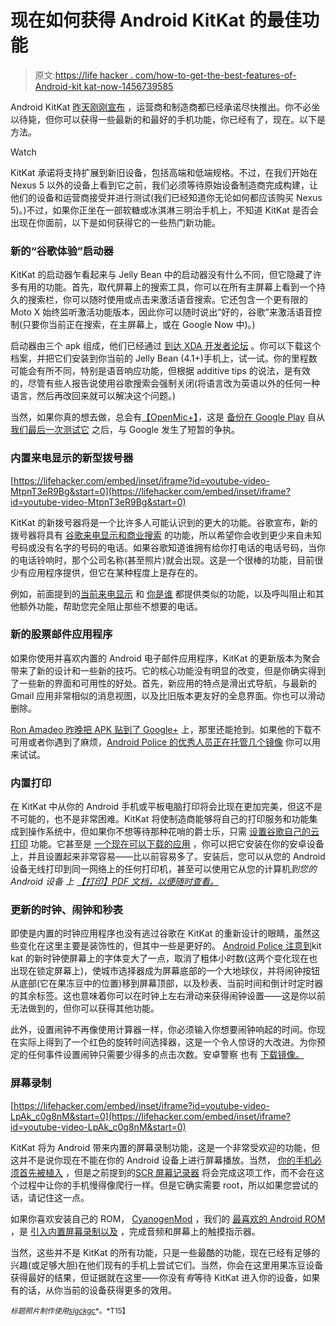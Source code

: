 # 现在如何获得 Android KitKat 的最佳功能

> 原文:[https://life hacker . com/how-to-get-the-best-features-of-Android-kit kat-now-1456739585](https://lifehacker.com/how-to-get-the-best-features-of-android-kitkat-now-1456739585)

Android KitKat [昨天刚刚宣布](https://lifehacker.com/all-the-new-stuff-in-android-4-4-kitkat-1456286732) ，运营商和制造商都已经承诺尽快推出。你不必坐以待毙，但你可以获得一些最新的和最好的手机功能，你已经有了，现在。以下是方法。

Watch

KitKat 承诺将支持扩展到新旧设备，包括高端和低端规格。不过，在我们开始在 Nexus 5 以外的设备上看到它之前，我们必须等待原始设备制造商完成构建，让他们的设备和运营商接受并进行测试(我们已经知道你无论如何都应该购买 Nexus 5)。)不过，如果你正坐在一部软糖或冰淇淋三明治手机上，不知道 KitKat 是否会出现在你面前，以下是如何获得它的一些热门新功能。

### 新的“谷歌体验”启动器

KitKat 的启动器乍看起来与 Jelly Bean 中的启动器没有什么不同，但它隐藏了许多有用的功能。首先，取代屏幕上的搜索工具，你可以在所有主屏幕上看到一个持久的搜索栏，你可以随时使用或点击来激活语音搜索。它还包含一个更有限的 Moto X 始终监听激活功能版本，因此你可以随时说出“好的，谷歌”来激活语音控制(只要你当前正在搜索，在主屏幕上，或在 Google Now 中)。)

启动器由三个 apk 组成，他们已经通过 [到达 XDA 开发者论坛](http://forum.xda-developers.com/showthread.php?t=2506488) 。你可以下载这个档案，并把它们安装到你当前的 Jelly Bean (4.1+)手机上，试一试。你的里程数可能会有所不同，特别是语音响应功能，但根据 additive tips 的说法，是有效的，尽管有些人报告说使用谷歌搜索会强制关闭(将语言改为英语以外的任何一种语言，然后再改回来就可以解决这个问题。)

当然，如果你真的想去做，总会有[【OpenMic+】](http://openmic.rsenapps.com/)，这是 [备份在 Google Play](https://play.google.com/store/apps/details?id=com.RSen.OpenMic.Pheonix) 自从 [我们最后一次测试它](https://lifehacker.com/open-mic-brings-the-moto-xs-touchless-control-to-any-1211465747) 之后，与 Google 发生了短暂的争执。

### 内置来电显示的新型拨号器

 [https://lifehacker.com/embed/inset/iframe?id=youtube-video-MtpnT3eR9Bg&start=0](https://lifehacker.com/embed/inset/iframe?id=youtube-video-MtpnT3eR9Bg&start=0) 

KitKat 的新拨号器将是一个比许多人可能认识到的更大的功能。谷歌宣布，新的拨号器将具有 [谷歌来电显示和商业搜索](http://www.androidpolice.com/2013/10/31/kitkat-feature-spotlight-a-smarter-caller-id-with-local-business-search/) 的功能，所以希望你会收到更少来自未知号码或没有名字的号码的电话。如果谷歌知道谁拥有给你打电话的电话号码，当你的电话铃响时，那个公司名称(甚至照片)就会出现。这是一个很棒的功能，目前很少有应用程序提供，但它在某种程度上是存在的。

例如，前面提到的[当前来电显示](https://play.google.com/store/apps/details?id=com.webascender.callerid) 和 [你是谁](https://play.google.com/store/apps/details?id=com.youmail.callerid) 都提供类似的功能，以及呼叫阻止和其他额外功能，帮助您完全阻止那些不想要的电话。

### 新的股票邮件应用程序

如果你使用并喜欢内置的 Android 电子邮件应用程序，KitKat 的更新版本为聚会带来了新的设计和一些新的技巧。它的核心功能没有明显的改变，但是你确实得到了一些新的界面和可用性的好处。首先，新应用的特点是滑出式导航，与最新的 Gmail 应用非常相似的消息视图，以及比旧版本更友好的全息界面。你也可以滑动删除。

[Ron Amadeo 昨晚把 APK 贴到了 Google+](https://plus.google.com/+RonAmadeo/posts/N6AzgJdGCF7) 上，那里还能抢到。如果他的下载不可用或者你遇到了麻烦，[Android Police 的优秀人员正在托管几个镜像](http://www.androidpolice.com/2013/10/31/apk-download-heres-the-default-email-app-from-android-4-4-with-gmail-style-ui-and-a-slide-out-menu/) 你可以用来试试。

### 内置打印

在 KitKat 中从你的 Android 手机或平板电脑打印将会比现在更加完美，但这不是不可能的，也不是非常困难。KitKat 将使制造商能够将自己的打印服务和功能集成到操作系统中，但如果你不想等待那种花哨的爵士乐，只需 [设置谷歌自己的云打印](https://lifehacker.com/google-cloud-print-its-actually-awesome-and-heres-how-5882060) 功能。它甚至是 [一个现在可以下载的应用](http://lifehacker.com/cloud-print-for-android-prints-your-phones-documents-f-512976715) ，你可以把它安装在你的安卓设备上，并且设置起来非常容易——比以前容易多了。安装后，您可以从您的 Android 设备无线打印到同一网络上的任何打印机，甚至可以使用它从您的计算机*到您的 Android 设备 上 [【打印】PDF 文档，以便随时查看。](http://lifehacker.com/use-google-cloud-print-to-quickly-save-files-as-pdfs-on-5994280)*

### 更新的时钟、闹钟和秒表

即使是内置的时钟应用程序也没有逃过谷歌在 KitKat 的重新设计的眼睛，虽然这些变化在这里主要是装饰性的，但其中一些是更好的。 [Android Police 注意到](http://www.androidpolice.com/2013/10/31/apk-download-android-4-4-clockalarmtimerstopwatch-app-with-fixed-font-four-tabs-new-time-picker-and-more/)kit kat 的新时钟使屏幕上的字体变大了一点，取消了粗体小时数(这两个变化现在也出现在锁定屏幕上)，使城市选择器成为屏幕底部的一个大地球仪，并将闹钟按钮从底部(它在果冻豆中的位置)移到屏幕顶部，以及秒表、当前时间和倒计时定时器的其余标签。这也意味着你可以在时钟上左右滑动来获得闹钟设置——这是你以前无法做到的，但你可以获得其他功能。

此外，设置闹钟不再像使用计算器一样，你必须输入你想要闹钟响起的时间。你现在实际上得到了一个红色的旋转时间选择器，这是一个令人惊讶的大改进。为你预定的任何事件设置闹钟只需要少得多的点击次数。安卓警察 也有 [下载镜像。](http://www.androidpolice.com/2013/10/31/apk-download-android-4-4-clockalarmtimerstopwatch-app-with-fixed-font-four-tabs-new-time-picker-and-more/)

### 屏幕录制

 [https://lifehacker.com/embed/inset/iframe?id=youtube-video-LpAk_c0g8nM&start=0](https://lifehacker.com/embed/inset/iframe?id=youtube-video-LpAk_c0g8nM&start=0) 

KitKat 将为 Android 带来内置的屏幕录制功能，这是一个非常受欢迎的功能，但这并不是说你现在不能在你的 Android 设备上进行屏幕播放。当然， [你的手机必须首先被植入](https://lifehacker.com/everything-you-need-to-know-about-rooting-your-android-5789397) ，但是之前提到的[SCR 屏幕记录器](https://play.google.com/store/apps/details?id=com.iwobanas.screenrecorder.free&hl=en) 将会完成这项工作，而不会在这个过程中让你的手机慢得像爬行一样。但是它确实需要 root，所以如果您尝试的话，请记住这一点。

如果你喜欢安装自己的 ROM， [CyanogenMod](http://www.cyanogenmod.org/) ，我们的 [最喜欢的 Android ROM](https://lifehacker.com/five-best-android-roms-5915093) ，是 [引入内置屏幕录制以及](http://www.androidpolice.com/2013/10/19/native-screen-recording-with-audio-touch-indicator-quick-access-headed-to-cyanogenmod-nightlies-soon/) ，完成音频和屏幕上的触摸指示器。

当然，这些并不是 KitKat 的所有功能，只是一些最酷的功能，现在已经有足够的兴趣(或足够大胆)在他们现有的手机上尝试它们。当然，你会在这里用果冻豆设备获得最好的结果，但证据就在这里——你没有*有*等待 KitKat 进入你的设备，如果有的话，从你当前的设备获得更多的效用。

<small>*标题照片制作使用*</small>[<small>*slgckgc*</small>](http://www.flickr.com/photos/14771153@N04/6298687494/)<small>*。*T15】</small>